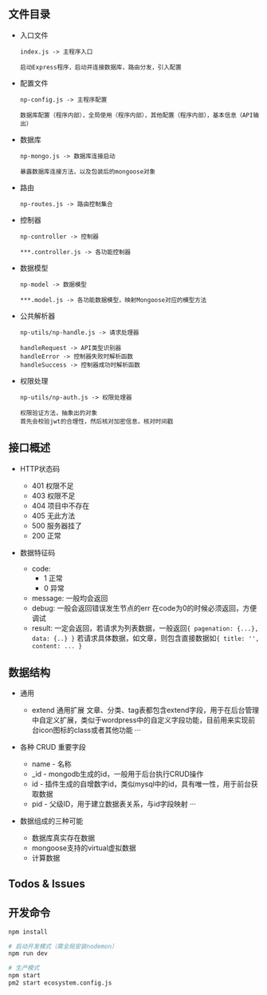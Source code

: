 
## 文件目录

  - 入口文件

    ```
    index.js -> 主程序入口

    启动Express程序，启动并连接数据库，路由分发，引入配置
    ```

  - 配置文件

    ```
    np-config.js -> 主程序配置

    数据库配置（程序内部），全局使用（程序内部），其他配置（程序内部），基本信息（API输出）
    ```

  - 数据库

    ```
    np-mongo.js -> 数据库连接启动

    暴露数据库连接方法，以及包装后的mongoose对象
    ```

  - 路由

    ```
    np-routes.js -> 路由控制集合

    ```

  - 控制器

    ```
    np-controller -> 控制器

    ***.controller.js -> 各功能控制器

    ```

  - 数据模型

    ```
    np-model -> 数据模型

    ***.model.js -> 各功能数据模型，映射Mongoose对应的模型方法

    ```

  - 公共解析器

    ```
    np-utils/np-handle.js -> 请求处理器

    handleRequest -> API类型识别器
    handleError -> 控制器失败时解析函数
    handleSuccess -> 控制器成功时解析函数
    ```

  - 权限处理

    ```
    np-utils/np-auth.js -> 权限处理器
    
    权限验证方法，抽象出的对象
    首先会校验jwt的合理性，然后核对加密信息，核对时间戳
    ```


## 接口概述

  - HTTP状态码
    * 401 权限不足
    * 403 权限不足
    * 404 项目中不存在
    * 405 无此方法
    * 500 服务器挂了
    * 200 正常

  - 数据特征码
    * code:
        * 1 正常
        * 0 异常
    * message:
        一般均会返回
    * debug:
        一般会返回错误发生节点的err
        在code为0的时候必须返回，方便调试
    * result:
        一定会返回，若请求为列表数据，一般返回`{ pagenation: {...}, data: {..} }`
        若请求具体数据，如文章，则包含直接数据如`{ title: '', content: ... }`


## 数据结构

  - 通用
    * extend 通用扩展
        文章、分类、tag表都包含extend字段，用于在后台管理中自定义扩展，类似于wordpress中的自定义字段功能，目前用来实现前台icon图标的class或者其他功能
    ···


  - 各种 CRUD 重要字段
    * name         - 名称
    * _id          - mongodb生成的id，一般用于后台执行CRUD操作
    * id           - 插件生成的自增数字id，类似mysql中的id，具有唯一性，用于前台获取数据
    * pid          - 父级ID，用于建立数据表关系，与id字段映射
    ···

  - 数据组成的三种可能
    * 数据库真实存在数据
    * mongoose支持的virtual虚拟数据
    * 计算数据

## Todos & Issues



## 开发命令

```bash
npm install

# 启动开发模式（需全局安装nodemon）
npm run dev

# 生产模式
npm start
pm2 start ecosystem.config.js
```

